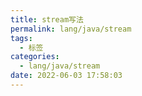 ```yaml
---
title: stream写法
permalink: lang/java/stream
tags:
  - 标签
categories:
  - lang/java/stream
date: 2022-06-03 17:58:03
---
```

